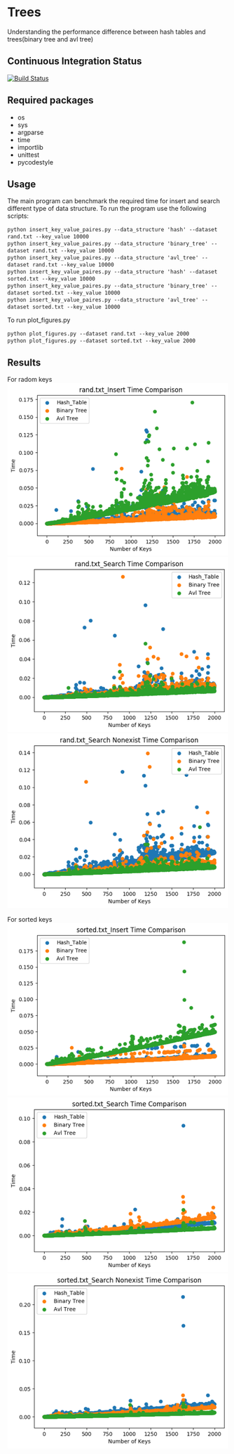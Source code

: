 # Trees
Understanding the performance difference between hash tables and trees(binary tree and avl tree)
## Continuous Integration Status
[![Build Status](https://travis-ci.com/cu-swe4s-fall-2019/trees-chzh1418.svg?branch=master)](https://travis-ci.com/cu-swe4s-fall-2019/trees-chzh1418)
## Required packages
* os
* sys
* argparse
* time
* importlib
* unittest
* pycodestyle

## Usage
The main program can benchmark the required time for insert and search different type of data structure.
To run the program use the following scripts:
```
python insert_key_value_paires.py --data_structure 'hash' --dataset rand.txt --key_value 10000
python insert_key_value_paires.py --data_structure 'binary_tree' --dataset rand.txt --key_value 10000
python insert_key_value_paires.py --data_structure 'avl_tree' --dataset rand.txt --key_value 10000
python insert_key_value_paires.py --data_structure 'hash' --dataset sorted.txt --key_value 10000
python insert_key_value_paires.py --data_structure 'binary_tree' --dataset sorted.txt --key_value 10000
python insert_key_value_paires.py --data_structure 'avl_tree' --dataset sorted.txt --key_value 10000
```
To run plot_figures.py
```
python plot_figures.py --dataset rand.txt --key_value 2000
python plot_figures.py --dataset sorted.txt --key_value 2000
```

## Results
For radom keys
![](rand.txt_Insert_time.png)
![](rand.txt_Search_time.png)
![](rand.txt_Search_nonexist_time.png)

For sorted keys
![](sorted.txt_Insert_time.png)
![](sorted.txt_Search_time.png)
![](sorted.txt_Search_nonexist_time.png)
